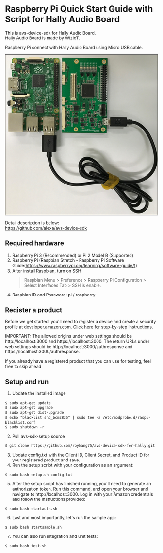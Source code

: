 # Raspberry Pi Quick Start Guide with Script for Hally Audio Board

This is avs-device-sdk for Hally Audio Board.  
Hally Audio Board is made by WizIoT.  

Raspberry Pi connect with Hally Audio Board using Micro USB cable.

![](/assets/rpi3_hally.png)

Detail description is below:  
https://github.com/alexa/avs-device-sdk

## Required hardware

1. Raspberry Pi 3 (Recommended) or Pi 2 Model B (Supported)
2. Raspberry Pi (Raspbian Stretch - Raspberry Pi Software Guide(https://www.raspberrypi.org/learning/software-guide/))
3. After install Raspbian, turn on SSH
   > Raspbian Menu > Preference >  Raspberry Pi Configuration > Select Interfaces Tab > SSH is enable.
4. Raspbian ID and Password: pi / raspberry

## Register a product

Before we get started, you'll need to register a device and create a security profile at developer.amazon.com. [Click here](https://github.com/alexa/alexa-avs-sample-app/wiki/Create-Security-Profile) for step-by-step instructions.

IMPORTANT: The allowed origins under web settings should be http://localhost:3000 and https://localhost:3000. The return URLs under web settings should be http://localhost:3000/authresponse and https://localhost:3000/authresponse.

If you already have a registered product that you can use for testing, feel free to skip ahead

## Setup and run
1. Update the installed image
```
$ sudo apt-get update
$ sudo apt-get upgrade
$ sudo apt-get dist-upgrade
$ echo "blacklist snd_bcm2835" | sudo tee -a /etc/modprobe.d/raspi-blacklist.conf
$ sudo shutdown -r
```
2. Pull avs-sdk-setup source
```
$ git clone https://github.com/roykang75/avs-device-sdk-for-hally.git
```

3. Update config.txt with the Client ID, Client Secret, and Product ID for your registered product and save.
4. Run the setup script with your configuration as an argument:
```
$ sudo bash setup.sh config.txt
```
5. After the setup script has finished running, you'll need to generate an authorization token. Run this command, and open your browser and navigate to http://localhost:3000. Log in with your Amazon credentials and follow the instructions provided:
```
$ sudo bash startauth.sh
```
6. Last and most importantly, let's run the sample app:
```
$ sudo bash startsample.sh
```
7. You can also run integration and unit tests:
```
$ sudo bash test.sh
```